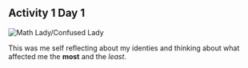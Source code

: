 ## Activity 1 Day 1

![Math Lady/Confused Lady](https://i.kym-cdn.com/entries/icons/original/000/021/464/14608107_1180665285312703_1558693314_n.jpg)

This was me self reflecting about my identies and thinking about what affected me the **most** and the *least*.
